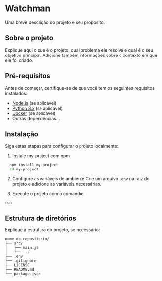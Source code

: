 # Watchman
Uma breve descrição do projeto e seu propósito.

## Sobre o projeto
Explique aqui o que é o projeto, qual problema ele resolve e qual é o seu objetivo principal. Adicione também informações sobre o contexto em que ele foi criado.

## Pré-requisitos
Antes de começar, certifique-se de que você tem os seguintes requisitos instalados:

- [Node.js](https://nodejs.org/) (se aplicável)
- [Python 3.x](https://www.python.org/) (se aplicável)
- [Docker](https://www.docker.com/) (se aplicável)
- Outras dependências...

## Instalação
Siga estas etapas para configurar o projeto localmente:

1. Instale my-project com npm

```bash
  npm install my-project
  cd my-project
```

2. Configure as variáveis de ambiente
Crie um arquivo `.env` na raiz do projeto e adicione as variáveis necessárias.

3. Execute o projeto com o comando:
```
run 
```

## Estrutura de diretórios
Explique a estrutura do projeto, se necessário:

```
nome-do-repositorio/
├── src/
│   ├── main.js
│   └── ...
├── .env
├── .gitignore
├── LICENSE
├── README.md
└── package.json
```